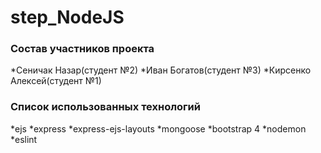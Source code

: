 # step_NodeJS

### Состав участников проекта

*Сеничак Назар(студент №2)
*Иван Богатов(студент №3)
*Кирсенко Алексей(студент №1)

### Список использованных технологий

*ejs
*express
*express-ejs-layouts
*mongoose
*bootstrap 4
*nodemon
*eslint
